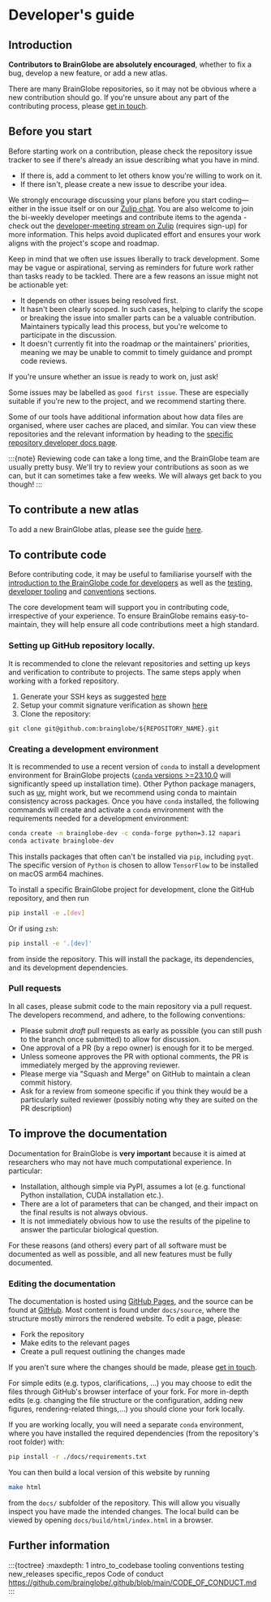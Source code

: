 # Developer's guide

## Introduction

**Contributors to BrainGlobe are absolutely encouraged**, whether to fix a bug, develop a new feature, or add a new atlas.

There are many BrainGlobe repositories, so it may not be obvious where a new contribution should go.
If you're unsure about any part of the contributing process, please [get in touch](../../contact.md).

## Before you start

Before starting work on a contribution, please check the repository issue tracker to see if there's already an issue describing what you have in mind.

- If there is, add a comment to let others know you're willing to work on it.
- If there isn't, please create a new issue to describe your idea.

We strongly encourage discussing your plans before you start coding—either in the issue itself or on our [Zulip chat](https://brainglobe.zulipchat.com/).
You are also welcome to join the bi-weekly developer meetings and contribute items to the agenda - check out the [developer-meeting stream on Zulip](https://brainglobe.zulipchat.com/#narrow/stream/414089-developer-meeting) (requires sign-up) for more information.
This helps avoid duplicated effort and ensures your work aligns with the project's scope and roadmap.

Keep in mind that we often use issues liberally to track development.
Some may be vague or aspirational, serving as reminders for future work rather than tasks ready to be tackled.
There are a few reasons an issue might not be actionable yet:

- It depends on other issues being resolved first.
- It hasn't been clearly scoped. In such cases, helping to clarify the scope or breaking the issue into smaller parts can be a valuable contribution. Maintainers typically lead this process, but you're welcome to participate in the discussion.
- It doesn't currently fit into the roadmap or the maintainers' priorities, meaning we may be unable to commit to timely guidance and prompt code reviews.

If you're unsure whether an issue is ready to work on, just ask!

Some issues may be labelled as `good first issue`.
These are especially suitable if you're new to the project, and we recommend starting there.

Some of our tools have additional information about how data files are organised, where user caches are placed, and similar.
You can view these repositories and the relevant information by heading to the [specific repository developer docs page](./specific_repos.md).

:::{note}
Reviewing code can take a long time, and the BrainGlobe team are usually pretty busy. We'll try to review your
contributions as soon as we can, but it can sometimes take a few weeks. We will always get back to you though!
:::

## To contribute a new atlas

To add a new BrainGlobe atlas, please see the guide [here](/documentation/brainglobe-atlasapi/adding-a-new-atlas).

## To contribute code

Before contributing code, it may be useful to familiarise yourself with the [introduction to the BrainGlobe code for developers](./intro_to_codebase.md) as well as the [testing](./testing.md), [developer tooling](./tooling.md) and [conventions](./conventions.md) sections. 

The core development team will support you in contributing code, irrespective of your experience.
To ensure BrainGlobe remains easy-to-maintain, they will help ensure all code contributions meet 
a high standard.

### Setting up GitHub repository locally.

It is recommended to clone the relevant repositories and setting up keys and verification to contribute to projects. The same steps apply when working with a forked repository.
1. Generate your SSH keys as suggested [here](https://docs.github.com/en/github/authenticating-to-github/generating-a-new-ssh-key-and-adding-it-to-the-ssh-agent)
2. Setup your commit signature verification as shown [here](https://docs.github.com/en/authentication/managing-commit-signature-verification/about-commit-signature-verification#ssh-commit-signature-verification)
3. Clone the repository:
```
git clone git@github.com:brainglobe/${REPOSITORY_NAME}.git
```

### Creating a development environment

It is recommended to use a recent version of `conda` to install a development environment for
BrainGlobe projects ([`conda` versions >=23.10.0](https://conda.org/blog/2023-11-06-conda-23-10-0-release/) 
will significantly speed up installation time).
Other Python package managers, such as [uv](https://github.com/astral-sh/uv), might work,
but we recommend using conda to maintain consistency across packages.
Once you have `conda` installed, the following commands
will create and activate a `conda` environment with the requirements needed
for a development environment:

```sh
conda create -n brainglobe-dev -c conda-forge python=3.12 napari
conda activate brainglobe-dev
```

This installs packages that often can't be installed via `pip`, including
`pyqt`. The specific version of `Python` is chosen to allow `TensorFlow` to be
installed on macOS arm64 machines.

To install a specific BrainGlobe project for development, clone the
GitHub repository, and then run

```sh
pip install -e .[dev]
```

Or if using `zsh`:

```sh
pip install -e '.[dev]'
```

from inside the repository. This will install the package, its dependencies,
and its development dependencies.

### Pull requests

In all cases, please submit code to the main repository via a pull request. The developers recommend, and adhere,
to the following conventions:

- Please submit _draft_ pull requests as early as possible (you can still push to the branch once submitted) to
  allow for discussion.
- One approval of a PR (by a repo owner) is enough for it to be merged.
- Unless someone approves the PR with optional comments, the PR is immediately merged by the approving reviewer.
- Please merge via "Squash and Merge" on GitHub to maintain a clean commit history.
- Ask for a review from someone specific if you think they would be a particularly suited reviewer (possibly noting
  why they are suited on the PR description)

## To improve the documentation

Documentation for BrainGlobe is **very important** because it is aimed at researchers who may not have much
computational experience. In particular:

- Installation, although simple via PyPI, assumes a lot (e.g. functional Python installation, CUDA installation etc.).
- There are a lot of parameters that can be changed, and their impact on the final results is not always obvious.
- It is not immediately obvious how to use the results of the pipeline to answer the particular biological question.

For these reasons (and others) every part of all software must be documented as well as possible,
and all new features must be fully documented.

### Editing the documentation

The documentation is hosted using [GitHub Pages](https://pages.github.com/), and the source can be found at
[GitHub](https://github.com/brainglobe/brainglobe.github.io). Most content is found under `docs/source`, where the
structure mostly mirrors the rendered website. To edit a page, please:

- Fork the repository
- Make edits to the relevant pages
- Create a pull request outlining the changes made

If you aren't sure where the changes should be made, please
[get in touch](https://brainglobe.info/contact.html#contributing).

For simple edits (e.g. typos, clarifications, ...) you may choose to edit the files through GitHub's browser interface of your fork. For more in-depth edits (e.g. changing the file structure or the configuration, adding new figures, rendering-related things,...) you should clone your fork locally. 

If you are working locally, you will need a separate `conda` environment, where you have installed the required dependencies (from the repository's root folder) with:

```bash
pip install -r ./docs/requirements.txt
```

You can then build a local version of this website by running

```bash
make html
```

from the `docs/` subfolder of the repository. This will allow you visually inspect you have made the intended changes. The local build can be viewed by opening `docs/build/html/index.html` in a browser.

## Further information

:::{toctree}
:maxdepth: 1
intro_to_codebase
tooling
conventions
testing
new_releases
specific_repos
Code of conduct <https://github.com/brainglobe/.github/blob/main/CODE_OF_CONDUCT.md>
:::
